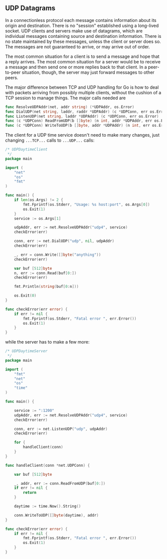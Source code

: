 ## UDP Datagrams

In a connectionless protocol each message contains information about its origin and destination. There is no "session" established using a long-lived socket. UDP clients and servers make use of datagrams, which are individual messages containing source and destination information. There is no state maintained by these messages, unless the client or server does so. The messages are not guaranteed to arrive, or may arrive out of order.

The most common situation for a client is to send a message and hope that a reply arrives. The most common situation for a server would be to receive a message and then send one or more replies back to that client. In a peer-to-peer situation, though, the server may just forward messages to other peers.

The major difference between TCP and UDP handling for Go is how to deal with packets arriving from possibly multiple clients, without the cushion of a TCP session to manage things. The major calls needed are

```go
func ResolveUDPAddr(net, addr string) (*UDPAddr, os.Error)
func DialUDP(net string, laddr, raddr *UDPAddr) (c *UDPConn, err os.Error)
func ListenUDP(net string, laddr *UDPAddr) (c *UDPConn, err os.Error)
func (c *UDPConn) ReadFromUDP(b []byte) (n int, addr *UDPAddr, err os.Error
func (c *UDPConn) WriteToUDP(b []byte, addr *UDPAddr) (n int, err os.Error)
```

The client for a UDP time service doesn't need to make many changes, just changing `...TCP...` calls to `...UDP...` calls: 

```go
/* UDPDaytimeClient
 */
package main

import (
	"net"
	"os"
	"fmt"
)

func main() {
	if len(os.Args) != 2 {
		fmt.Fprintf(os.Stderr, "Usage: %s host:port", os.Args[0])
		os.Exit(1)
	}
	service := os.Args[1]

	udpAddr, err := net.ResolveUDPAddr("udp4", service)
	checkError(err)

	conn, err := net.DialUDP("udp", nil, udpAddr)
	checkError(err)

	_, err = conn.Write([]byte("anything"))
	checkError(err)

	var buf [512]byte
	n, err := conn.Read(buf[0:])
	checkError(err)

	fmt.Println(string(buf[0:n]))

	os.Exit(0)
}

func checkError(err error) {
	if err != nil {
		fmt.Fprintf(os.Stderr, "Fatal error ", err.Error())
		os.Exit(1)
	}
}
```

while the server has to make a few more:

```go
/* UDPDaytimeServer
 */
package main

import (
	"fmt"
	"net"
	"os"
	"time"
)

func main() {

	service := ":1200"
	udpAddr, err := net.ResolveUDPAddr("udp4", service)
	checkError(err)

	conn, err := net.ListenUDP("udp", udpAddr)
	checkError(err)

	for {
		handleClient(conn)
	}
}

func handleClient(conn *net.UDPConn) {

	var buf [512]byte

	_, addr, err := conn.ReadFromUDP(buf[0:])
	if err != nil {
		return
	}

	daytime := time.Now().String()

	conn.WriteToUDP([]byte(daytime), addr)
}

func checkError(err error) {
	if err != nil {
		fmt.Fprintf(os.Stderr, "Fatal error ", err.Error())
		os.Exit(1)
	}
}
```
